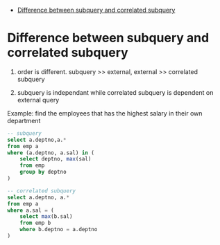 - [Difference between subquery and correlated subquery](#difference-between-subquery-and-correlated-subquery)


# Difference between subquery and correlated subquery

1. order is different. 
   subquery >> external,
   external >> correlated subquery

2. subquery is independant while correlated subquery is dependent on external query

Example: find the employees that has the highest salary in their own department

```sql
-- subquery
select a.deptno,a.* 
from emp a
where (a.deptno, a.sal) in (
    select deptno, max(sal) 
    from emp 
    group by deptno
)
```

```sql
-- correlated subquery
select a.deptno, a.* 
from emp a
where a.sal = (
    select max(b.sal) 
    from emp b 
    where b.deptno = a.deptno
)
```


